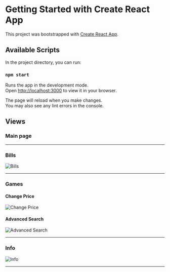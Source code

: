 # Getting Started with Create React App

This project was bootstrapped with [Create React App](https://github.com/facebook/create-react-app).

## Available Scripts

In the project directory, you can run:

### `npm start`

Runs the app in the development mode.\
Open [http://localhost:3000](http://localhost:3000) to view it in your browser.

The page will reload when you make changes.\
You may also see any lint errors in the console.

## Views

### Main page

---

### Bills

![Bills](https://i.imgur.com/eUiyBmo.gif)

---

### Games

#### Change Price

![Change Price](https://i.imgur.com/RtYewzQ.gif)

#### Advanced Search

![Advanced Search](https://i.imgur.com/6eJnZuL.gif)

---

### Info

![Info](https://i.imgur.com/HDW4Qk4.gif)

---
